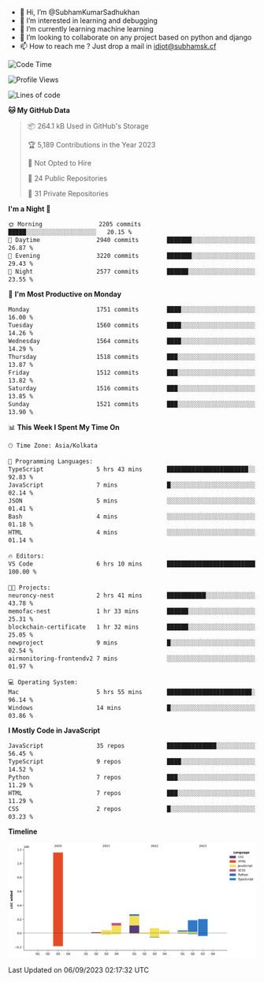 - 👋 Hi, I’m @SubhamKumarSadhukhan
- 👀 I’m interested in learning and debugging
- 🌱 I’m currently learning machine learning
- 💞️ I’m looking to collaborate on any project based on python and django
- 📫 How to reach me ?
      Just drop a mail in idiot@subhamsk.cf

<!---
SubhamKumarSadhukhan/SubhamKumarSadhukhan is a ✨ special ✨ repository because its `README.md` (this file) appears on your GitHub profile.
You can click the Preview link to take a look at your changes.
--->


<!--START_SECTION:waka-->
![Code Time](http://img.shields.io/badge/Code%20Time-1%2C544%20hrs%2034%20mins-blue)

![Profile Views](http://img.shields.io/badge/Profile%20Views-14-blue)

![Lines of code](https://img.shields.io/badge/From%20Hello%20World%20I%27ve%20Written-2.2%20million%20lines%20of%20code-blue)

**🐱 My GitHub Data** 

> 📦 264.1 kB Used in GitHub's Storage 
 > 
> 🏆 5,189 Contributions in the Year 2023
 > 
> 🚫 Not Opted to Hire
 > 
> 📜 24 Public Repositories 
 > 
> 🔑 31 Private Repositories 
 > 
**I'm a Night 🦉** 

```text
🌞 Morning                2205 commits        █████░░░░░░░░░░░░░░░░░░░░   20.15 % 
🌆 Daytime                2940 commits        ███████░░░░░░░░░░░░░░░░░░   26.87 % 
🌃 Evening                3220 commits        ███████░░░░░░░░░░░░░░░░░░   29.43 % 
🌙 Night                  2577 commits        ██████░░░░░░░░░░░░░░░░░░░   23.55 % 
```
📅 **I'm Most Productive on Monday** 

```text
Monday                   1751 commits        ████░░░░░░░░░░░░░░░░░░░░░   16.00 % 
Tuesday                  1560 commits        ████░░░░░░░░░░░░░░░░░░░░░   14.26 % 
Wednesday                1564 commits        ████░░░░░░░░░░░░░░░░░░░░░   14.29 % 
Thursday                 1518 commits        ███░░░░░░░░░░░░░░░░░░░░░░   13.87 % 
Friday                   1512 commits        ███░░░░░░░░░░░░░░░░░░░░░░   13.82 % 
Saturday                 1516 commits        ███░░░░░░░░░░░░░░░░░░░░░░   13.85 % 
Sunday                   1521 commits        ███░░░░░░░░░░░░░░░░░░░░░░   13.90 % 
```


📊 **This Week I Spent My Time On** 

```text
🕑︎ Time Zone: Asia/Kolkata

💬 Programming Languages: 
TypeScript               5 hrs 43 mins       ███████████████████████░░   92.83 % 
JavaScript               7 mins              █░░░░░░░░░░░░░░░░░░░░░░░░   02.14 % 
JSON                     5 mins              ░░░░░░░░░░░░░░░░░░░░░░░░░   01.41 % 
Bash                     4 mins              ░░░░░░░░░░░░░░░░░░░░░░░░░   01.18 % 
HTML                     4 mins              ░░░░░░░░░░░░░░░░░░░░░░░░░   01.14 % 

🔥 Editors: 
VS Code                  6 hrs 10 mins       █████████████████████████   100.00 % 

🐱‍💻 Projects: 
neuroncy-nest            2 hrs 41 mins       ███████████░░░░░░░░░░░░░░   43.78 % 
memofac-nest             1 hr 33 mins        ██████░░░░░░░░░░░░░░░░░░░   25.31 % 
blockchain-certificate   1 hr 32 mins        ██████░░░░░░░░░░░░░░░░░░░   25.05 % 
newproject               9 mins              █░░░░░░░░░░░░░░░░░░░░░░░░   02.54 % 
airmonitoring-frontendv2 7 mins              ░░░░░░░░░░░░░░░░░░░░░░░░░   01.97 % 

💻 Operating System: 
Mac                      5 hrs 55 mins       ████████████████████████░   96.14 % 
Windows                  14 mins             █░░░░░░░░░░░░░░░░░░░░░░░░   03.86 % 
```

**I Mostly Code in JavaScript** 

```text
JavaScript               35 repos            ██████████████░░░░░░░░░░░   56.45 % 
TypeScript               9 repos             ████░░░░░░░░░░░░░░░░░░░░░   14.52 % 
Python                   7 repos             ███░░░░░░░░░░░░░░░░░░░░░░   11.29 % 
HTML                     7 repos             ███░░░░░░░░░░░░░░░░░░░░░░   11.29 % 
CSS                      2 repos             █░░░░░░░░░░░░░░░░░░░░░░░░   03.23 % 
```



**Timeline**

![Lines of Code chart](https://raw.githubusercontent.com/SubhamKumarSadhukhan/SubhamKumarSadhukhan/main/assets/bar_graph.png)


 Last Updated on 06/09/2023 02:17:32 UTC
<!--END_SECTION:waka-->
